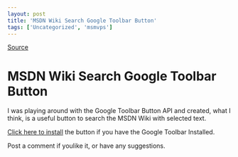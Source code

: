 ```yaml
---
layout: post
title: 'MSDN Wiki Search Google Toolbar Button'
tags: ['Uncategorized', 'msmvps']
---
```

[Source](http://blogs.msmvps.com/peterritchie/2006/08/01/msdn-wiki-search-google-toolbar-button/ "Permalink to MSDN Wiki Search Google Toolbar Button")

# MSDN Wiki Search Google Toolbar Button

I was playing around with the Google Toolbar Button API and created, what I think, is a useful button to search the MSDN Wiki with selected text.

[Click here to install][1] the button if you have the Google Toolbar Installed.

Post a comment if youlike it, or have any suggestions.

[1]: http://toolbar.google.com/buttons/add?url=http://www.peterritchie.com/MSDNWiki.google.button.xml



